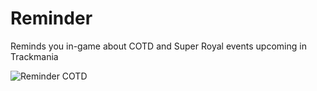 # Reminder
 Reminds you in-game about COTD and Super Royal events upcoming in Trackmania 

![Reminder COTD](https://imgur.com/Pqn153p.png)

